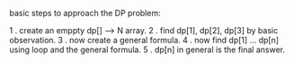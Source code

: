 basic steps to approach the DP problem:

1 . create an emppty dp[] --> N array.
2 . find dp[1], dp[2], dp[3] by basic observation.
3 . now create a general formula.
4 . now find dp[1] ... dp[n] using loop and the general formula.
5 . dp[n] in general is the final answer.
